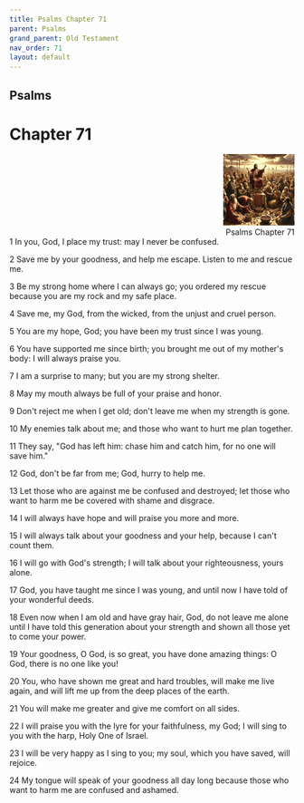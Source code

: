 ```yaml
---
title: Psalms Chapter 71
parent: Psalms
grand_parent: Old Testament
nav_order: 71
layout: default
---
```


## Psalms

# Chapter 71

<div style="clear: both; text-align: right;">
    <img src="/assets/Image/Psalms/500/71.jpg" alt="Psalms Chapter 71" class="chapter-image" style="max-width: 25%; height: auto;"/>
    <figcaption style="font-size: 14px;">Psalms Chapter 71</figcaption>
</div>
1 In you, God, I place my trust: may I never be confused.

2 Save me by your goodness, and help me escape. Listen to me and rescue me.

3 Be my strong home where I can always go; you ordered my rescue because you are my rock and my safe place.

4 Save me, my God, from the wicked, from the unjust and cruel person.

5 You are my hope, God; you have been my trust since I was young.

6 You have supported me since birth; you brought me out of my mother's body: I will always praise you.

7 I am a surprise to many; but you are my strong shelter.

8 May my mouth always be full of your praise and honor.

9 Don't reject me when I get old; don't leave me when my strength is gone.

10 My enemies talk about me; and those who want to hurt me plan together.

11 They say, "God has left him: chase him and catch him, for no one will save him."

12 God, don't be far from me; God, hurry to help me.

13 Let those who are against me be confused and destroyed; let those who want to harm me be covered with shame and disgrace.

14 I will always have hope and will praise you more and more.

15 I will always talk about your goodness and your help, because I can't count them.

16 I will go with God's strength; I will talk about your righteousness, yours alone.

17 God, you have taught me since I was young, and until now I have told of your wonderful deeds.

18 Even now when I am old and have gray hair, God, do not leave me alone until I have told this generation about your strength and shown all those yet to come your power.

19 Your goodness, O God, is so great, you have done amazing things: O God, there is no one like you!

20 You, who have shown me great and hard troubles, will make me live again, and will lift me up from the deep places of the earth.

21 You will make me greater and give me comfort on all sides.

22 I will praise you with the lyre for your faithfulness, my God; I will sing to you with the harp, Holy One of Israel.

23 I will be very happy as I sing to you; my soul, which you have saved, will rejoice.

24 My tongue will speak of your goodness all day long because those who want to harm me are confused and ashamed.


